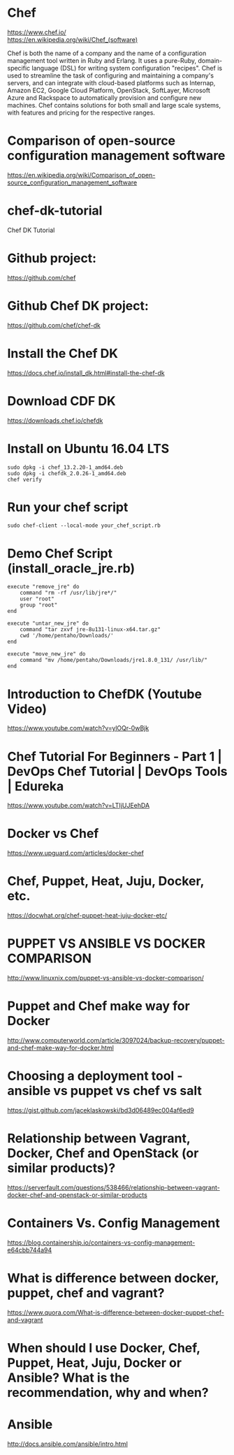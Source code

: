 # Chef
https://www.chef.io/<BR>
https://en.wikipedia.org/wiki/Chef_(software)<BR>

Chef is both the name of a company and the name of a configuration management tool written in Ruby and Erlang. It uses a pure-Ruby, domain-specific language (DSL) for writing system configuration "recipes". Chef is used to streamline the task of configuring and maintaining a company's servers, and can integrate with cloud-based platforms such as Internap, Amazon EC2, Google Cloud Platform, OpenStack, SoftLayer, Microsoft Azure and Rackspace to automatically provision and configure new machines. Chef contains solutions for both small and large scale systems, with features and pricing for the respective ranges.

# Comparison of open-source configuration management software
https://en.wikipedia.org/wiki/Comparison_of_open-source_configuration_management_software

# chef-dk-tutorial
Chef DK Tutorial

# Github project:
https://github.com/chef

# Github Chef DK project:
https://github.com/chef/chef-dk

# Install the Chef DK
https://docs.chef.io/install_dk.html#install-the-chef-dk

# Download CDF DK
https://downloads.chef.io/chefdk

# Install on Ubuntu 16.04 LTS

```
sudo dpkg -i chef_13.2.20-1_amd64.deb
sudo dpkg -i chefdk_2.0.26-1_amd64.deb
chef verify
```
# Run your chef script
```
sudo chef-client --local-mode your_chef_script.rb
```

# Demo Chef Script (install_oracle_jre.rb)
```
execute "remove_jre" do
    command "rm -rf /usr/lib/jre*/"
    user "root"
    group "root"
end

execute "untar_new_jre" do
    command "tar zxvf jre-8u131-linux-x64.tar.gz"
    cwd '/home/pentaho/Downloads/'
end

execute "move_new_jre" do
    command "mv /home/pentaho/Downloads/jre1.8.0_131/ /usr/lib/"
end
```

# Introduction to ChefDK (Youtube Video)
https://www.youtube.com/watch?v=ylOQr-0wBjk

# Chef Tutorial For Beginners - Part 1 | DevOps Chef Tutorial | DevOps Tools | Edureka
https://www.youtube.com/watch?v=LTIjUJEehDA

# Docker vs Chef
https://www.upguard.com/articles/docker-chef

# Chef, Puppet, Heat, Juju, Docker, etc.
https://docwhat.org/chef-puppet-heat-juju-docker-etc/ 

# PUPPET VS ANSIBLE VS DOCKER COMPARISON
http://www.linuxnix.com/puppet-vs-ansible-vs-docker-comparison/

# Puppet and Chef make way for Docker
http://www.computerworld.com/article/3097024/backup-recovery/puppet-and-chef-make-way-for-docker.html

# Choosing a deployment tool - ansible vs puppet vs chef vs salt
https://gist.github.com/jaceklaskowski/bd3d06489ec004af6ed9

# Relationship between Vagrant, Docker, Chef and OpenStack (or similar products)?
https://serverfault.com/questions/538466/relationship-between-vagrant-docker-chef-and-openstack-or-similar-products

# Containers Vs. Config Management
https://blog.containership.io/containers-vs-config-management-e64cbb744a94 

# What is difference between docker, puppet, chef and vagrant?
https://www.quora.com/What-is-difference-between-docker-puppet-chef-and-vagrant 

# When should I use Docker, Chef, Puppet, Heat, Juju, Docker or Ansible? What is the recommendation, why and when?

# Ansible
http://docs.ansible.com/ansible/intro.html

